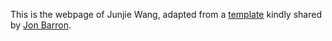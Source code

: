 This is the webpage of Junjie Wang, adapted from a [template](https://github.com/jonbarron/jonbarron_website) kindly shared by [Jon Barron](https://jonbarron.info/).